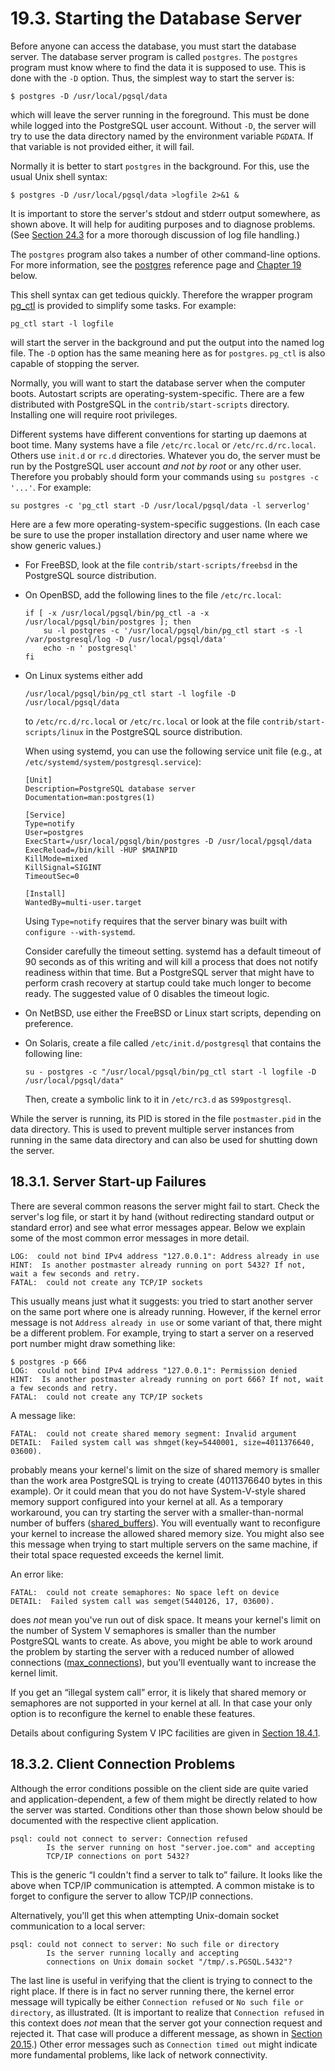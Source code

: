 # 19.3. Starting the Database Server

Before anyone can access the database, you must start the database server. The database server program is called `postgres`. The `postgres` program must know where to find the data it is supposed to use. This is done with the `-D` option. Thus, the simplest way to start the server is:

```
$ postgres -D /usr/local/pgsql/data
```

which will leave the server running in the foreground. This must be done while logged into the PostgreSQL user account. Without `-D`, the server will try to use the data directory named by the environment variable `PGDATA`. If that variable is not provided either, it will fail.

Normally it is better to start `postgres` in the background. For this, use the usual Unix shell syntax:

```
$ postgres -D /usr/local/pgsql/data >logfile 2>&1 &
```

It is important to store the server's stdout and stderr output somewhere, as shown above. It will help for auditing purposes and to diagnose problems. (See [Section 24.3](https://www.postgresql.org/docs/12/logfile-maintenance.html) for a more thorough discussion of log file handling.)

The `postgres` program also takes a number of other command-line options. For more information, see the [postgres](https://www.postgresql.org/docs/12/app-postgres.html) reference page and [Chapter 19](https://www.postgresql.org/docs/12/runtime-config.html) below.

This shell syntax can get tedious quickly. Therefore the wrapper program [pg\_ctl](https://www.postgresql.org/docs/12/app-pg-ctl.html) is provided to simplify some tasks. For example:

```
pg_ctl start -l logfile
```

will start the server in the background and put the output into the named log file. The `-D` option has the same meaning here as for `postgres`. `pg_ctl` is also capable of stopping the server.

Normally, you will want to start the database server when the computer boots. Autostart scripts are operating-system-specific. There are a few distributed with PostgreSQL in the `contrib/start-scripts` directory. Installing one will require root privileges.

Different systems have different conventions for starting up daemons at boot time. Many systems have a file `/etc/rc.local` or `/etc/rc.d/rc.local`. Others use `init.d` or `rc.d` directories. Whatever you do, the server must be run by the PostgreSQL user account _and not by root_ or any other user. Therefore you probably should form your commands using `su postgres -c '...'`. For example:

```
su postgres -c 'pg_ctl start -D /usr/local/pgsql/data -l serverlog'
```

Here are a few more operating-system-specific suggestions. (In each case be sure to use the proper installation directory and user name where we show generic values.)

* For FreeBSD, look at the file `contrib/start-scripts/freebsd` in the PostgreSQL source distribution.
*   On OpenBSD, add the following lines to the file `/etc/rc.local`:

    ```
    if [ -x /usr/local/pgsql/bin/pg_ctl -a -x /usr/local/pgsql/bin/postgres ]; then
        su -l postgres -c '/usr/local/pgsql/bin/pg_ctl start -s -l /var/postgresql/log -D /usr/local/pgsql/data'
        echo -n ' postgresql'
    fi
    ```
*   On Linux systems either add

    ```
    /usr/local/pgsql/bin/pg_ctl start -l logfile -D /usr/local/pgsql/data
    ```

    to `/etc/rc.d/rc.local` or `/etc/rc.local` or look at the file `contrib/start-scripts/linux` in the PostgreSQL source distribution.

    When using systemd, you can use the following service unit file (e.g., at `/etc/systemd/system/postgresql.service`):

    ```
    [Unit]
    Description=PostgreSQL database server
    Documentation=man:postgres(1)

    [Service]
    Type=notify
    User=postgres
    ExecStart=/usr/local/pgsql/bin/postgres -D /usr/local/pgsql/data
    ExecReload=/bin/kill -HUP $MAINPID
    KillMode=mixed
    KillSignal=SIGINT
    TimeoutSec=0

    [Install]
    WantedBy=multi-user.target
    ```

    Using `Type=notify` requires that the server binary was built with `configure --with-systemd`.

    Consider carefully the timeout setting. systemd has a default timeout of 90 seconds as of this writing and will kill a process that does not notify readiness within that time. But a PostgreSQL server that might have to perform crash recovery at startup could take much longer to become ready. The suggested value of 0 disables the timeout logic.
* On NetBSD, use either the FreeBSD or Linux start scripts, depending on preference.
*   On Solaris, create a file called `/etc/init.d/postgresql` that contains the following line:

    ```
    su - postgres -c "/usr/local/pgsql/bin/pg_ctl start -l logfile -D /usr/local/pgsql/data"
    ```

    Then, create a symbolic link to it in `/etc/rc3.d` as `S99postgresql`.

While the server is running, its PID is stored in the file `postmaster.pid` in the data directory. This is used to prevent multiple server instances from running in the same data directory and can also be used for shutting down the server.

## 18.3.1. Server Start-up Failures

There are several common reasons the server might fail to start. Check the server's log file, or start it by hand (without redirecting standard output or standard error) and see what error messages appear. Below we explain some of the most common error messages in more detail.

```
LOG:  could not bind IPv4 address "127.0.0.1": Address already in use
HINT:  Is another postmaster already running on port 5432? If not, wait a few seconds and retry.
FATAL:  could not create any TCP/IP sockets
```

This usually means just what it suggests: you tried to start another server on the same port where one is already running. However, if the kernel error message is not `Address already in use` or some variant of that, there might be a different problem. For example, trying to start a server on a reserved port number might draw something like:

```
$ postgres -p 666
LOG:  could not bind IPv4 address "127.0.0.1": Permission denied
HINT:  Is another postmaster already running on port 666? If not, wait a few seconds and retry.
FATAL:  could not create any TCP/IP sockets
```

A message like:

```
FATAL:  could not create shared memory segment: Invalid argument
DETAIL:  Failed system call was shmget(key=5440001, size=4011376640, 03600).
```

probably means your kernel's limit on the size of shared memory is smaller than the work area PostgreSQL is trying to create (4011376640 bytes in this example). Or it could mean that you do not have System-V-style shared memory support configured into your kernel at all. As a temporary workaround, you can try starting the server with a smaller-than-normal number of buffers ([shared\_buffers](https://www.postgresql.org/docs/12/runtime-config-resource.html#GUC-SHARED-BUFFERS)). You will eventually want to reconfigure your kernel to increase the allowed shared memory size. You might also see this message when trying to start multiple servers on the same machine, if their total space requested exceeds the kernel limit.

An error like:

```
FATAL:  could not create semaphores: No space left on device
DETAIL:  Failed system call was semget(5440126, 17, 03600).
```

does _not_ mean you've run out of disk space. It means your kernel's limit on the number of System V semaphores is smaller than the number PostgreSQL wants to create. As above, you might be able to work around the problem by starting the server with a reduced number of allowed connections ([max\_connections](https://www.postgresql.org/docs/12/runtime-config-connection.html#GUC-MAX-CONNECTIONS)), but you'll eventually want to increase the kernel limit.

If you get an “illegal system call” error, it is likely that shared memory or semaphores are not supported in your kernel at all. In that case your only option is to reconfigure the kernel to enable these features.

Details about configuring System V IPC facilities are given in [Section 18.4.1](https://www.postgresql.org/docs/12/kernel-resources.html#SYSVIPC).

## 18.3.2. Client Connection Problems

Although the error conditions possible on the client side are quite varied and application-dependent, a few of them might be directly related to how the server was started. Conditions other than those shown below should be documented with the respective client application.

```
psql: could not connect to server: Connection refused
        Is the server running on host "server.joe.com" and accepting
        TCP/IP connections on port 5432?
```

This is the generic “I couldn't find a server to talk to” failure. It looks like the above when TCP/IP communication is attempted. A common mistake is to forget to configure the server to allow TCP/IP connections.

Alternatively, you'll get this when attempting Unix-domain socket communication to a local server:

```
psql: could not connect to server: No such file or directory
        Is the server running locally and accepting
        connections on Unix domain socket "/tmp/.s.PGSQL.5432"?
```

The last line is useful in verifying that the client is trying to connect to the right place. If there is in fact no server running there, the kernel error message will typically be either `Connection refused` or `No such file or directory`, as illustrated. (It is important to realize that `Connection refused` in this context does _not_ mean that the server got your connection request and rejected it. That case will produce a different message, as shown in [Section 20.15](https://www.postgresql.org/docs/12/client-authentication-problems.html).) Other error messages such as `Connection timed out` might indicate more fundamental problems, like lack of network connectivity.
